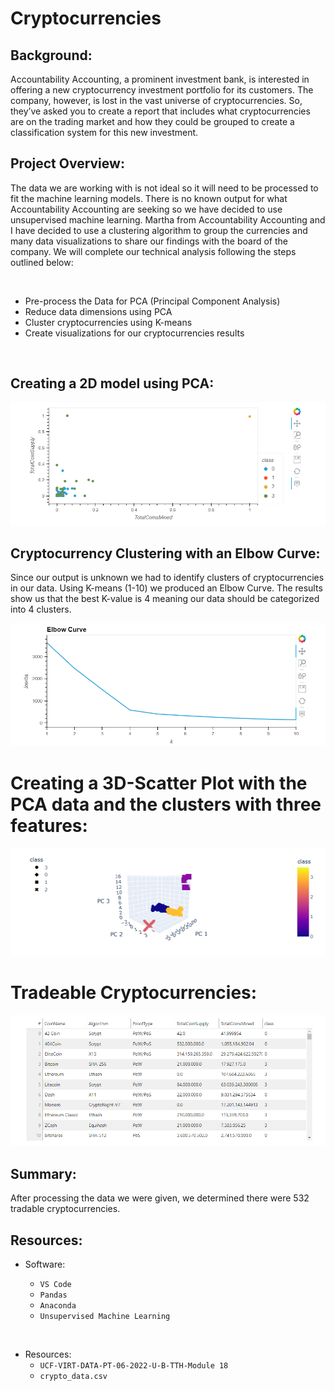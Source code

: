 # Cryptocurrencies

## Background:

Accountability Accounting, a prominent investment bank, is interested in offering a new cryptocurrency investment portfolio for its customers. The company, however, is lost in the vast universe of cryptocurrencies. So, they’ve asked you to create a report that includes what cryptocurrencies are on the trading market and how they could be grouped to create a classification system for this new investment.

## Project Overview: 

The data we are working with is not ideal so it will need to be processed to fit the machine learning models. There is no known output for what Accountability Accounting are seeking so we have decided to use unsupervised machine learning. Martha from Accountability Accounting and I have decided to use a clustering algorithm to group the currencies and many data visualizations to share our findings with the board of the company. We will complete our technical analysis following the steps outlined below:

<br>

- Pre-process the Data for PCA (Principal Component Analysis)
- Reduce data dimensions using PCA
- Cluster cryptocurrencies using K-means
- Create visualizations for our cryptocurrencies results

<br>

## Creating a 2D model using PCA:

<img src= Images/2d_model.png>

<br>

## Cryptocurrency Clustering with an Elbow Curve:

Since our output is unknown we had to identify clusters of cryptocurrencies in our data. Using K-means (1-10) we produced an Elbow Curve. The results show us that the best K-value is 4 meaning our data should be categorized into 4 clusters.




<img src= Images/elbow_curve.png>


# Creating a 3D-Scatter Plot with the PCA data and the clusters with three features:

<img src= Images/3d_scatterplot.png>


# Tradeable Cryptocurrencies:

<img src= Images/hvplot_table.png>

















<br>

## Summary:
After processing the data we were given, we determined there were 532 tradable cryptocurrencies.
## Resources:

- Software:

    - `VS Code`
    - `Pandas`
    - `Anaconda`
    - `Unsupervised Machine Learning`

<br>

- Resources:
    - `UCF-VIRT-DATA-PT-06-2022-U-B-TTH-Module 18`
    - `crypto_data.csv`
  